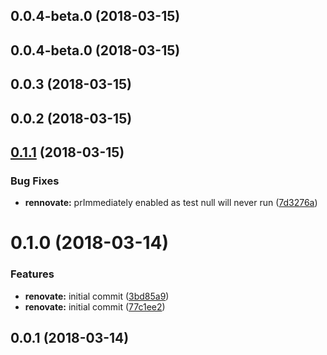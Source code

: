 <a name="0.0.4-beta.0"></a>
## 0.0.4-beta.0 (2018-03-15)



<a name="0.0.4-beta.0"></a>
## 0.0.4-beta.0 (2018-03-15)



<a name="0.0.3"></a>
## 0.0.3 (2018-03-15)



<a name="0.0.2"></a>
## 0.0.2 (2018-03-15)



<a name="0.1.1"></a>
## [0.1.1](https://github.com/TayloredTechnology/renovate-config/compare/0.1.0...0.1.1) (2018-03-15)


### Bug Fixes

* **rennovate:** prImmediately enabled as test null will never run ([7d3276a](https://github.com/TayloredTechnology/renovate-config/commit/7d3276a))



<a name="0.1.0"></a>
# 0.1.0 (2018-03-14)


### Features

* **renovate:** initial commit ([3bd85a9](https://github.com/TayloredTechnology/renovate-config/commit/3bd85a9))
* **renovate:** initial commit ([77c1ee2](https://github.com/TayloredTechnology/renovate-config/commit/77c1ee2))



<a name="0.0.1"></a>
## 0.0.1 (2018-03-14)



